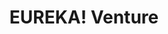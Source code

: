 ---
layout: firm_page
title: "EUREKA! Venture"
id: "eurekaventure.it"
permalink: "/eurekaventureeurekaventure.it/"
website: "https://www.eurekaventure.it"
offices: "Milan (Italy), Rome (Italy)"
investment_stages: "Seed, Series A"
portfolio_companies: "SPOKI, KLEECKS, RE4REAL, REHOUSEIT, ACTIVE LABEL, 3DNEXTECH, QAPLA', INFLEAD, BeDimensional, Shop Circle, Bloxy, Reflex, BLENDEE, PLANCKIAN, I-TES, Beyond Criopura, ILICO2SEP, E-CO2SYNT, Alice, Nexoya, Roibox, Connected Stories, ADTONOS, iGENIUS, Novac, Perovsky, T-REM3DIE, ANONYMISED, SCIBIDS, EYE4NIR, Aquaseek, Caracol, ENDOSTART, INTA Systems, FLEEP Technologies, Phononic Vibes, WISE"
portfolio_link: "https://www.eurekaventure.it/portfolio"
investment_markets: "Deep Tech, AI, Big Data, MadTech, Energy, Health & Well-being, Mobility, Environment"
founded_year: "2019"
description: "EUREKA! Venture SGR is the first independent Italian Venture Capital Asset Management Company exclusively focused on deep tech investments. The firm leverages strong competences in scientific research, technology transfer, and venture capital. They believe in the power of technology to improve lives and invest in promising deep technologies."
linkedin: "https://www.linkedin.com/company/eureka-venture/"
twitter: "https://twitter.com/eurekaventure"
instagram: ""
team_page: "https://www.eurekaventure.it/funds/eureka-fund-i#team"
investor_type: "Venture Capital"
crunchbase: ""
pitchbook: ""

# SEO Optimization
meta_title: "EUREKA! Venture - VC Firm - projectstartups.com"
meta_description: "EUREKA! Venture, EUREKA! Venture SGR is the first independent Italian Venture Capital Asset Management Company exclusively focused on deep tech investments. The firm l..."
meta_keywords: "EUREKA! Venture, Deep Tech, AI, Big Data, MadTech, Energy, Health & Well-being, Mobility, Environment, VC firm, venture capital, startup investor, projectstartups.com"
canonical_url: "https://vc.projectstartups.com/eurekaventureeurekaventure.it/"
---